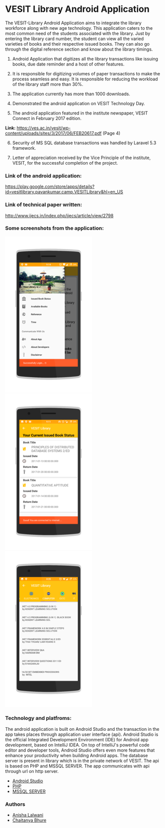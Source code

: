 #   VESIT Library Android Application

The VESIT-Library Android Application aims to integrate the library workforce along with new age technology. This application caters to the most common need of the students associated with the library. Just by entering the library card number, the student can view all the varied varieties of books and their respective issued books. They can also go through the digital reference section and know about the library timings. 

1. Android Application that digitizes all the library transactions like issuing books, due date reminder and a host of other features.

2. It is responsible for digitizing volumes of paper transactions to make the process seamless and easy. It is responsible for reducing the workload of the library staff more than 30%.

3. The application currently has more than 1000 downloads.

4. Demonstrated the android application on VESIT Technology Day.

5. The android application featured in the institute newspaper, VESIT Connect in February 2017 edition.

**Link:** https://ves.ac.in/vesit/wp-content/uploads/sites/3/2017/06/FEB20617.pdf  (Page 4)

6. Security of MS SQL database transactions was handled by Laravel 5.3 framework.

7. Letter of appreciation received by the Vice Principle of the institute, VESIT, for the successful completion of the project.

### Link of the android application:
https://play.google.com/store/apps/details?id=vesitlibrary.pavankumar.camp.VESITLibrary&hl=en_US

### Link of technical paper written:
http://www.ijecs.in/index.php/ijecs/article/view/2798

### Some screenshots from the application:

<p float="left">
<img src="https://github.com/chaitubhure/VESIT-Library/blob/master/vesit_navigationpage.png" width="280">
<img src="https://github.com/chaitubhure/VESIT-Library/blob/master/vesit_issuedbook.png" width="280">
<img src="https://github.com/chaitubhure/VESIT-Library/blob/master/vesit_booklist.png" width="280">
                                                                                                  </p>
                                                                                                 

### Technology and platfroms:

The android application is built on Android Studio and the transaction in the app takes places through application user interface (api). Android Studio is the official Integrated Development Environment (IDE) for Android app development, based on IntelliJ IDEA. On top of IntelliJ's powerful code editor and developer tools, Android Studio offers even more features that enhance your productivity when building Android apps. The database server is present in library which is in the private network of VESIT.  The api is based on PHP and MSSQL SERVER. The app communicates with api through url on http server.

* [Android Studio](https://developer.android.com/studio)
* [PHP](https://www.php.net/)
* [MSSQL SERVER](https://www.microsoft.com/en-us/sql-server/sql-server-downloads)

### Authors

* [Anisha Lalwani](https://github.com/anishalalwani)
* [Chaitanya Bhure](https://github.com/chaitubhure)
